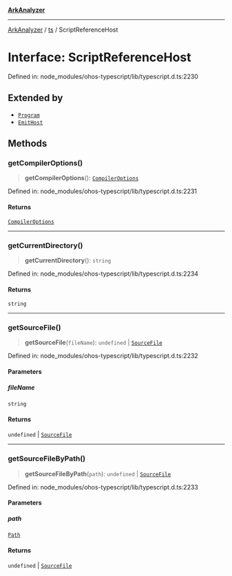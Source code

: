 [**ArkAnalyzer**](../../../../README.md)

***

[ArkAnalyzer](../../../../globals.md) / [ts](../README.md) / ScriptReferenceHost

# Interface: ScriptReferenceHost

Defined in: node\_modules/ohos-typescript/lib/typescript.d.ts:2230

## Extended by

- [`Program`](Program.md)
- [`EmitHost`](EmitHost.md)

## Methods

### getCompilerOptions()

> **getCompilerOptions**(): [`CompilerOptions`](CompilerOptions.md)

Defined in: node\_modules/ohos-typescript/lib/typescript.d.ts:2231

#### Returns

[`CompilerOptions`](CompilerOptions.md)

***

### getCurrentDirectory()

> **getCurrentDirectory**(): `string`

Defined in: node\_modules/ohos-typescript/lib/typescript.d.ts:2234

#### Returns

`string`

***

### getSourceFile()

> **getSourceFile**(`fileName`): `undefined` \| [`SourceFile`](SourceFile.md)

Defined in: node\_modules/ohos-typescript/lib/typescript.d.ts:2232

#### Parameters

##### fileName

`string`

#### Returns

`undefined` \| [`SourceFile`](SourceFile.md)

***

### getSourceFileByPath()

> **getSourceFileByPath**(`path`): `undefined` \| [`SourceFile`](SourceFile.md)

Defined in: node\_modules/ohos-typescript/lib/typescript.d.ts:2233

#### Parameters

##### path

[`Path`](../type-aliases/Path.md)

#### Returns

`undefined` \| [`SourceFile`](SourceFile.md)
